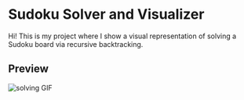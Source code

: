 # Sudoku Solver and Visualizer

Hi! This is my project where I show a visual representation of solving a Sudoku board via recursive backtracking.

## Preview
![solving GIF](https://github.com/collindang88/sudoku_solver/blob/main/sudoku_solver.gif)

